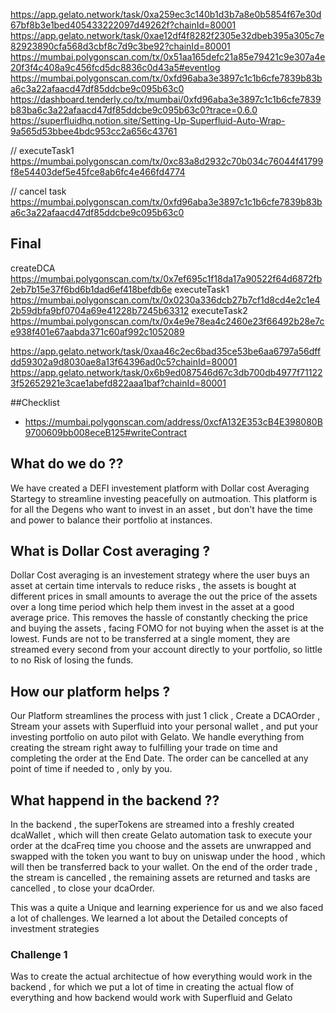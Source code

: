 https://app.gelato.network/task/0xa259ec3c140b1d3b7a8e0b5854f67e30d67bf8b3e1bed405433222097d49262f?chainId=80001
https://app.gelato.network/task/0xae12df4f8282f2305e32dbeb395a305c7e82923890cfa568d3cbf8c7d9c3be92?chainId=80001
https://mumbai.polygonscan.com/tx/0x51aa165defc21a85e79421c9e307a4e20f3f4c408a9c456fcd5dc8836c0d43a5#eventlog
https://mumbai.polygonscan.com/tx/0xfd96aba3e3897c1c1b6cfe7839b83ba6c3a22afaacd47df85ddcbe9c095b63c0
https://dashboard.tenderly.co/tx/mumbai/0xfd96aba3e3897c1c1b6cfe7839b83ba6c3a22afaacd47df85ddcbe9c095b63c0?trace=0.6.0
https://superfluidhq.notion.site/Setting-Up-Superfluid-Auto-Wrap-9a565d53bbee4bdc953cc2a656c43761

// executeTask1
https://mumbai.polygonscan.com/tx/0xc83a8d2932c70b034c76044f41799f8e54403def5e45fce8ab6fc4e466fd4774

// cancel task
https://mumbai.polygonscan.com/tx/0xfd96aba3e3897c1c1b6cfe7839b83ba6c3a22afaacd47df85ddcbe9c095b63c0

## Final

createDCA
https://mumbai.polygonscan.com/tx/0x7ef695c1f18da17a90522f64d6872fb2eb7b15e37f6bd6b1dad6ef418befdb6e
executeTask1
https://mumbai.polygonscan.com/tx/0x0230a336dcb27b7cf1d8cd4e2c1e42b59dbfa9bf0704a69e41228b7245b63312
executeTask2
https://mumbai.polygonscan.com/tx/0x4e9e78ea4c2460e23f66492b28e7ce938f401e67aabda371c60af992c1052089

https://app.gelato.network/task/0xaa46c2ec6bad35ce53be6aa6797a56dffdd59302a9d8030ae8a13f64396ad0c5?chainId=80001
https://app.gelato.network/task/0x6b9ed087546d67c3db700db4977f711223f52652921e3cae1abefd822aaa1baf?chainId=80001

##Checklist

- https://mumbai.polygonscan.com/address/0xcfA132E353cB4E398080B9700609bb008eceB125#writeContract

## What do we do ??

We have created a DEFI investement platform with Dollar cost Averaging Startegy to streamline investing peacefully on autmoation. This platform is for all the Degens who want to invest in an asset , but don't have the time and power to balance their portfolio at instances.

## What is Dollar Cost averaging ?

Dollar Cost averaging is an investement strategy where the user buys an asset at certain time intervals to reduce risks , the assets is bought at different prices in small amounts to average the out the price of the assets over a long time period which help them invest in the asset at a good average price. This removes the hassle of constantly checking the price and buying the assets , facing FOMO for not buying when the asset is at the lowest. Funds are not to be transferred at a single moment, they are streamed every second from your account directly to your portfolio, so little to no Risk of losing the funds.

## How our platform helps ?

Our Platform streamlines the process with just 1 click , Create a DCAOrder , Stream your assets with Superfluid into your personal wallet , and put your investing portfolio on auto pilot with Gelato. We handle everything from creating the stream right away to fulfilling your trade on time and completing the order at the End Date. The order can be cancelled at any point of time if needed to , only by you.

## What happend in the backend ??

In the backend , the superTokens are streamed into a freshly created dcaWallet , which will then create Gelato automation task to execute your order at the dcaFreq time you choose and the assets are unwrapped and swapped with the token you want to buy on uniswap under the hood , which will then be transferred back to your wallet. On the end of the order trade , the stream is cancelled , the remaining assets are returned and tasks are cancelled , to close your dcaOrder.

This was a quite a Unique and learning experience for us and we also faced a lot of challenges. We learned a lot about the Detailed concepts of investment strategies

### Challenge 1

Was to create the actual architectue of how everything would work in the backend , for which we put a lot of time in creating the actual flow of everything and how backend would work with Superfluid and Gelato
